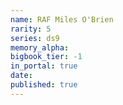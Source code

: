 ```yaml
---
name: RAF Miles O'Brien
rarity: 5
series: ds9
memory_alpha:
bigbook_tier: -1
in_portal: true
date:
published: true
---
```



